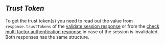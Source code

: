 *Trust Token*
----
  To get the trust token(s) you need to read out the value from `response.trustTokens` of the [validate session response](../../../services/account/validate-session.md) or from the [check multi factor authentication response](../../../services/account/check-mfa.md) in case of the session is invalidated. Both responses has the same structure.
